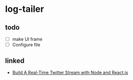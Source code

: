 # log-tailer

## todo

 - [ ] make UI frame
 - [ ] Configure file

## linked

* [Build A Real-Time Twitter Stream with Node and React.js](https://scotch.io/tutorials/build-a-real-time-twitter-stream-with-node-and-react-js)
